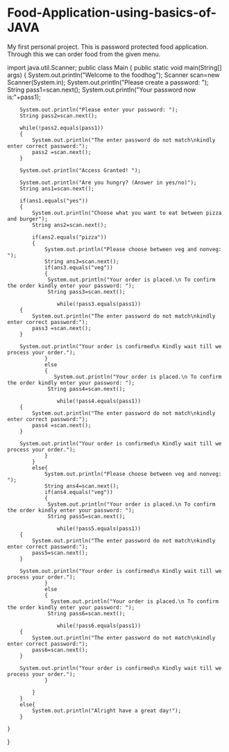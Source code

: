 # Food-Application-using-basics-of-JAVA
My first personal project. This is password protected food application. Through this we can order food from the given menu.

import java.util.Scanner;
public class Main
{
	public static void main(String[] args) {
		System.out.println("Welcome to the foodhog");
		Scanner scan=new Scanner(System.in);
		System.out.println("Please create a password: ");
		String pass1=scan.next();
		System.out.println("Your password now is:"+pass1);
		
		System.out.println("Please enter your password: ");
		String pass2=scan.next();
		
		while(!pass2.equals(pass1))
		{
		    System.out.println("The enter password do not match\nkindly enter correct password:");
		    pass2 =scan.next();
		}
		
		System.out.println("Access Granted! ");
		
		System.out.println("Are you hungry? (Answer in yes/no)");
		String ans1=scan.next();
		
		if(ans1.equals("yes"))
		{
		    System.out.println("Choose what you want to eat between pizza and burger");
		    String ans2=scan.next();
		    
		    if(ans2.equals("pizza"))
		    {
		        System.out.println("Please choose between veg and nonveg: ");
		        String ans3=scan.next();
		        if(ans3.equals("veg"))
		        {
		         System.out.println("Your order is placed.\n To confirm the order kindly enter your password: ");
		         String pass3=scan.next();
		         
		         	while(!pass3.equals(pass1))
		{
		    System.out.println("The enter password do not match\nkindly enter correct password:");
		    pass3 =scan.next();
		}
		
		System.out.println("Your order is confirmed\n Kindly wait till we process your order.");
		        }
		        else
		        {
		           System.out.println("Your order is placed.\n To confirm the order kindly enter your password: ");
		         String pass4=scan.next();
		         
		         	while(!pass4.equals(pass1))
		{
		    System.out.println("The enter password do not match\nkindly enter correct password:");
		    pass4 =scan.next();
		}
		
		System.out.println("Your order is confirmed\n Kindly wait till we process your order."); 
		        }
		    }
		    else{
		        System.out.println("Please choose between veg and nonveg: ");
		        String ans4=scan.next();
		        if(ans4.equals("veg"))
		        {
		         System.out.println("Your order is placed.\n To confirm the order kindly enter your password: ");
		         String pass5=scan.next();
		         
		         	while(!pass5.equals(pass1))
		{
		    System.out.println("The enter password do not match\nkindly enter correct password:");
		    pass5=scan.next();
		}
		
		System.out.println("Your order is confirmed\n Kindly wait till we process your order.");
		        }
		        else
		        {
		          System.out.println("Your order is placed.\n To confirm the order kindly enter your password: ");
		         String pass6=scan.next();
		         
		         	while(!pass6.equals(pass1))
		{
		    System.out.println("The enter password do not match\nkindly enter correct password:");
		    pass6=scan.next();
		}
		
		System.out.println("Your order is confirmed\n Kindly wait till we process your order.");  
		        }
		        
		    }
		}
		else{
		    System.out.println("Alright have a great day!");
		}
		
	}
}

